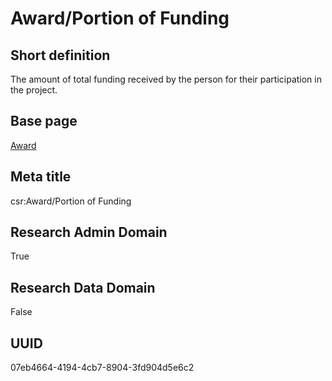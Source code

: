 # Award/Portion of Funding
## Short definition
The amount of total funding received by the person for their participation in the project.
## Base page
[Award](../../Objects/Award.md)
## Meta title
csr:Award/Portion of Funding
## Research Admin Domain
True
## Research Data Domain
False
## UUID
07eb4664-4194-4cb7-8904-3fd904d5e6c2
